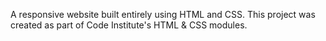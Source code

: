 A responsive website built entirely using HTML and CSS. This project was created as part of Code Institute's HTML & CSS modules.
